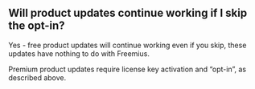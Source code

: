 ## Will product updates continue working if I skip the opt-in?
Yes - free product updates will continue working even if you skip, these updates have nothing to do with Freemius.

Premium product updates require license key activation and “opt-in”, as described above.
